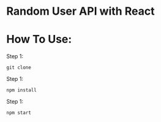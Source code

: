 <h1>Random User API with React</h1>

# How To Use:
<p>Step 1:</p>

```
git clone
```

<p>Step 1:</p>

```
npm install
```

<p>Step 1:</p>

```
npm start
```
